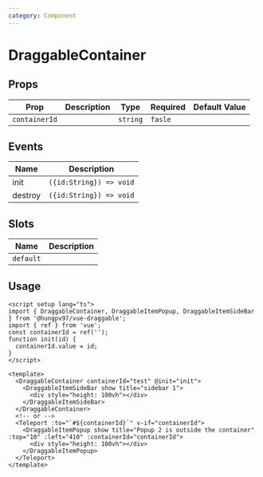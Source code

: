 ```yaml
---
category: Component
---
```


# DraggableContainer

<FunctionInfo fn="DraggableContainer" />

## Props

| Prop          | Description | Type     | Required | Default Value |
| ------------- | ----------- | -------- | -------- | ------------- |
| `containerId` |             | `string` | `fasle`  |               |

## Events

| Name    | Description             |
| ------- | ----------------------- |
| init    | `({id:String}) => void` |
| destroy | `({id:String}) => void` |

## Slots

| Name      | Description |
| --------- | ----------- |
| `default` |             |

## Usage

```vue
<script setup lang="ts">
import { DraggableContainer, DraggableItemPopup, DraggableItemSideBar } from '@hungpv97/vue-draggable';
import { ref } from 'vue';
const containerId = ref('');
function init(id) {
  containerId.value = id;
}
</script>

<template>
  <DraggableContainer containerId="test" @init="init">
    <DraggableItemSideBar show title="sidebar 1">
      <div style="height: 100vh"></div>
    </DraggableItemSideBar>
  </DraggableContainer>
  <!-- or -->
  <Teleport :to="`#${containerId}`" v-if="containerId">
    <DraggableItemPopup show title="Popup 2 is outside the container" :top="10" :left="410" :containerId="containerId">
      <div style="height: 100vh"></div>
    </DraggableItemPopup>
  </Teleport>
</template>
```
